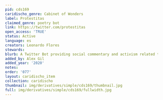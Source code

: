```yaml
---
pid: cds169
caridischo_genre: Cabinet of Wonders
label: Protestitas
claimed_genre: poetry bot
link: https://twitter.com/protestitas
open_access: 'TRUE'
status: Active
language: es
creators: Leonardo Flores
stewards: 
blurb: A Twitter Bot providing social commentary and activism related to Puerto Rico
added_by: Alex Gil
added_year: '2020'
notes: 
order: '077'
layout: caridischo_item
collection: caridischo
thumbnail: img/derivatives/simple/cds169/thumbnail.jpg
full: img/derivatives/simple/cds169/fullwidth.jpg
---
```

